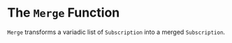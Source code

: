 # The `Merge` Function

`Merge` transforms a variadic list of `Subscription` into a merged
`Subscription`.
